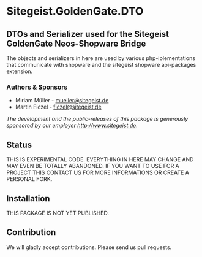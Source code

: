 # Sitegeist.GoldenGate.DTO
## DTOs and Serializer used for the Sitegeist GoldenGate Neos-Shopware Bridge

The objects and serializers in here are used by various php-iplementations that
communicate with shopware and the sitegeist shopware api-packages extension.

### Authors & Sponsors

* Miriam Müller - mueller@sitegeist.de
* Martin Ficzel - ficzel@sitegeist.de

*The development and the public-releases of this package is generously sponsored
by our employer http://www.sitegeist.de.*

## Status

THIS IS EXPERIMENTAL CODE. EVERYTHING IN HERE MAY CHANGE AND MAY EVEN BE TOTALLY ABANDONED.
IF YOU WANT TO USE FOR A PROJECT THIS CONTACT US FOR MORE INFORMATIONS OR CREATE A PERSONAL FORK.

## Installation

THIS PACKAGE IS NOT YET PUBLISHED.

## Contribution

We will gladly accept contributions. Please send us pull requests.
